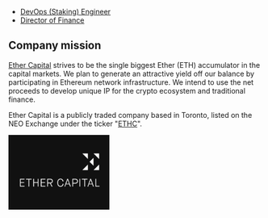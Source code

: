 - [DevOps (Staking) Engineer](./staking_eng.md)
- [Director of Finance](https://www.linkedin.com/jobs/view/2871077092)

## Company mission

[Ether Capital](https://www.ethcap.co/) strives to be the single biggest Ether (ETH) accumulator in the capital markets. We plan to generate an attractive yield off our balance by participating in Ethereum network infrastructure. We intend to use the net proceeds to develop unique IP for the crypto ecosystem and traditional finance.

Ether Capital is a publicly traded company based in Toronto, listed on the NEO Exchange under the ticker "[ETHC](https://www.neo.inc/en/live/security-activity/ETHC)".

<img src="./ethcap.jpeg" alt="drawing" width="200"/>


